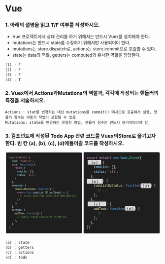 # Vue

### 1. 아래의 설명을 읽고 T/F 여부를 작성하시오. 

- Vue 프로젝트에서 상태 관리를 하기 위해서는 반드시 Vuex를 설치해야 한다.
- mutations는 반드시 state를 수정하기 위해서만 사용되어야 한다.
- mutations는 store.dispatch로, actions는 store.commit으로 호출할 수 있다.
- state는 data의 역할, getters는 computed와 유사한 역할을 담당한다. 

```
(1) : F
(2) : F
(3) : F
(4) : T
```

### 2. Vuex에서 Actions과Mutations의 역할과, 각각에 작성되는 핸들러의 특징을 서술하시오. 

```
Actions : stat를 변경하는 대신 mutations를 commit() 메서드로 호출해서 실행, 핸들러 함수는 비동기 작업이 포함될 수 있음
Mutations: state를 변경하는 유일한 방법, 핸들러 함수는 반드시 동기적이어야 함, 
```



### 3. 컴포넌트에 작성된 Todo App 관련 코드를 Vuex의Store로 옮기고자 한다. 빈 칸 (a), (b), (c), (d)에들어갈 코드를 작성하시오.

![image-20211110204644737](homework.assets/image-20211110204644737.png)

```
(a) : state
(b) : getters
(c) : actions
(d) : todo
```


